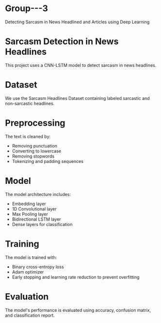 # Group---3
Detecting Sarcasm in News Headlined and Articles using Deep Learning

# Sarcasm Detection in News Headlines

This project uses a CNN-LSTM model to detect sarcasm in news headlines.

# Dataset

We use the Sarcasm Headlines Dataset containing labeled sarcastic and non-sarcastic headlines.

# Preprocessing

The text is cleaned by:
- Removing punctuation
- Converting to lowercase
- Removing stopwords
- Tokenizing and padding sequences

# Model

The model architecture includes:
- Embedding layer
- 1D Convolutional layer
- Max Pooling layer
- Bidirectional LSTM layer
- Dense layers for classification

# Training

The model is trained with:
- Binary cross-entropy loss
- Adam optimizer
- Early stopping and learning rate reduction to prevent overfitting

# Evaluation

The model's performance is evaluated using accuracy, confusion matrix, and classification report.



